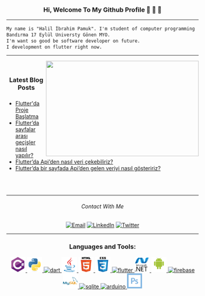 <div align="center">  <h3>Hi, Welcome To My Github Profile 👋 👋 👋</h3> </div>
<hr>

```` 
My name is "Halil İbrahim Pamuk". I'm student of computer programming Bandırma 17 Eylül Universty Gönen MYO.
I'm want so good be software developer on future.
I development on flutter right now. 
````
<hr>

<img src="https://media2.giphy.com/media/qgQUggAC3Pfv687qPC/giphy.gif" align="right" width="400" height="250">

<br>
<div align="center" width="400" height="250" ><h3>Latest Blog Posts<h3></div>

- [Flutter'da Proje Başlatma](https://medium.com/@halilpamuk/flutterda-proje-nas%C4%B1l-ba%C5%9Flat%C4%B1l%C4%B1r-b205b12ae5bc)
- [Flutter’da sayfalar arası geçişler nasıl yapılır?](https://medium.com/@halilpamuk05/flutterda-sayfalar-aras%C4%B1-ge%C3%A7i%C5%9Fler-nas%C4%B1l-yap%C4%B1l%C4%B1r-a9d496771de8)
- [Flutter’da Api’den nasıl veri çekebiliriz?](https://medium.com/@halilpamuk05/flutterda-api-den-nas%C4%B1l-veri-%C3%A7ekebiliriz-f6f77a052426)
- [Flutter’da bir sayfada Api’den gelen veriyi nasıl gösteririz?](https://medium.com/@halilpamuk05/flutterda-bir-sayfada-api-den-gelen-veriyi-nas%C4%B1l-g%C3%B6steririz-7187071b8900)

<br />
<br />
<hr>

<div align="center"> <h6>Contact With Me</h6></div>
<p align = "center"> 
<a href="mailto:halilpamuk05@gmail.com"><img alt="Email" src="https://img.shields.io/badge/Email-halilpamuk05@gmail.com-red?style=flat&logo=gmail"></a>
<a href="https://https://www.linkedin.com/in/halilpamuk/" target="_blank"><img alt="LinkedIn" src="https://img.shields.io/badge/LinkedIn-@halilpamuk-red?style=flat&logo=linkedin"></a>
<a href="https://https://twitter.com/HalilPamukQ/"><img alt="Twitter" src="https://img.shields.io/badge/Twitter-HalilPamukQ-red?style=flat-square&logo=twitter"></a>
</p>

<hr>

<h3 align="center">Languages and Tools:</h3>
<p align="center">
<a href="https://www.w3schools.com/cs/" target="_blank" rel="noreferrer"> <img src="https://raw.githubusercontent.com/devicons/devicon/master/icons/csharp/csharp-original.svg" alt="csharp" width="40" height="40"/> </a>
<a href="https://www.python.org" target="_blank" rel="noreferrer"> <img src="https://raw.githubusercontent.com/devicons/devicon/master/icons/python/python-original.svg" alt="python" width="40" height="40"/> </a>
<a href="https://dart.dev" target="_blank" rel="noreferrer"> <img src="https://www.vectorlogo.zone/logos/dartlang/dartlang-icon.svg" alt="dart" width="40" height="40"/> </a> 
<a href="https://www.java.com" target="_blank" rel="noreferrer"> <img src="https://raw.githubusercontent.com/devicons/devicon/master/icons/java/java-original.svg" alt="java" width="40" height="40"/> </a>
<a href="https://www.w3.org/html/" target="_blank" rel="noreferrer"> <img src="https://raw.githubusercontent.com/devicons/devicon/master/icons/html5/html5-original-wordmark.svg" alt="html5" width="40" height="40"/> </a>
<a href="https://www.w3schools.com/css/" target="_blank" rel="noreferrer"> <img src="https://raw.githubusercontent.com/devicons/devicon/master/icons/css3/css3-original-wordmark.svg" alt="css3" width="40" height="40"/>
<a href="https://flutter.dev" target="_blank" rel="noreferrer"> <img src="https://www.vectorlogo.zone/logos/flutterio/flutterio-icon.svg" alt="flutter" width="40" height="40"/> </a>
<a href="https://dotnet.microsoft.com/" target="_blank" rel="noreferrer"> <img src="https://raw.githubusercontent.com/devicons/devicon/master/icons/dot-net/dot-net-original-wordmark.svg" alt="dotnet" width="40" height="40"/> </a>
<a href="https://developer.android.com" target="_blank" rel="noreferrer"> <img src="https://raw.githubusercontent.com/devicons/devicon/master/icons/android/android-original-wordmark.svg" alt="android" width="40" height="40"/> </a>
<a href="https://firebase.google.com/" target="_blank" rel="noreferrer"> <img src="https://www.vectorlogo.zone/logos/firebase/firebase-icon.svg" alt="firebase" width="40" height="40"/> </a>
<a href="https://www.mysql.com/" target="_blank" rel="noreferrer"> <img src="https://raw.githubusercontent.com/devicons/devicon/master/icons/mysql/mysql-original-wordmark.svg" alt="mysql" width="40" height="40"/> </a>
<a href="https://www.sqlite.org/" target="_blank" rel="noreferrer"> <img src="https://www.vectorlogo.zone/logos/sqlite/sqlite-icon.svg" alt="sqlite" width="40" height="40"/> </a>
<a href="https://www.arduino.cc/" target="_blank" rel="noreferrer"> <img src="https://cdn.worldvectorlogo.com/logos/arduino-1.svg" alt="arduino" width="40" height="40"/> </a>
<a href="https://www.photoshop.com/en" target="_blank" rel="noreferrer"> <img src="https://raw.githubusercontent.com/devicons/devicon/master/icons/photoshop/photoshop-line.svg" alt="photoshop" width="40" height="40"/> </a>

 </p>


[linkedin]: (https://www.linkedin.com/in/halil-pamuk-b91634223/)
[twitter]: (https://twitter.com/HalilPamukQ)
[Medium]: (https://medium.com/@halilpamuk)
